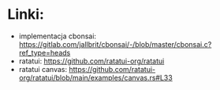 # Linki:
- implementacja cbonsai: https://gitlab.com/jallbrit/cbonsai/-/blob/master/cbonsai.c?ref_type=heads
- ratatui: https://github.com/ratatui-org/ratatui
- ratatui canvas: https://github.com/ratatui-org/ratatui/blob/main/examples/canvas.rs#L33
